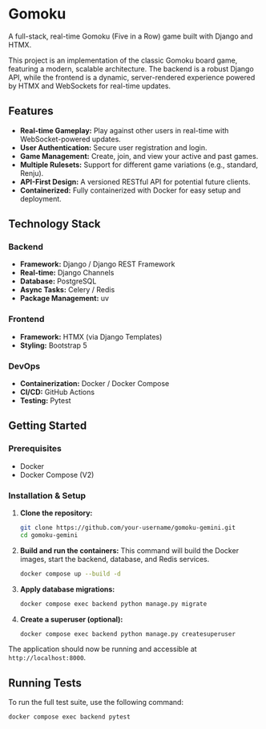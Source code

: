 # Gomoku

A full-stack, real-time Gomoku (Five in a Row) game built with Django and HTMX.

This project is an implementation of the classic Gomoku board game, featuring a modern, scalable architecture. The backend is a robust Django API, while the frontend is a dynamic, server-rendered experience powered by HTMX and WebSockets for real-time updates.

## Features

*   **Real-time Gameplay:** Play against other users in real-time with WebSocket-powered updates.
*   **User Authentication:** Secure user registration and login.
*   **Game Management:** Create, join, and view your active and past games.
*   **Multiple Rulesets:** Support for different game variations (e.g., standard, Renju).
*   **API-First Design:** A versioned RESTful API for potential future clients.
*   **Containerized:** Fully containerized with Docker for easy setup and deployment.

## Technology Stack

### Backend
*   **Framework:** Django / Django REST Framework
*   **Real-time:** Django Channels
*   **Database:** PostgreSQL
*   **Async Tasks:** Celery / Redis
*   **Package Management:** uv

### Frontend
*   **Framework:** HTMX (via Django Templates)
*   **Styling:** Bootstrap 5

### DevOps
*   **Containerization:** Docker / Docker Compose
*   **CI/CD:** GitHub Actions
*   **Testing:** Pytest

## Getting Started

### Prerequisites

*   Docker
*   Docker Compose (V2)

### Installation & Setup

1.  **Clone the repository:**
    ```bash
    git clone https://github.com/your-username/gomoku-gemini.git
    cd gomoku-gemini
    ```

2.  **Build and run the containers:**
    This command will build the Docker images, start the backend, database, and Redis services.
    ```bash
    docker compose up --build -d
    ```

3.  **Apply database migrations:**
    ```bash
    docker compose exec backend python manage.py migrate
    ```

4.  **Create a superuser (optional):**
    ```bash
    docker compose exec backend python manage.py createsuperuser
    ```

The application should now be running and accessible at `http://localhost:8000`.

## Running Tests

To run the full test suite, use the following command:

```bash
docker compose exec backend pytest
```
